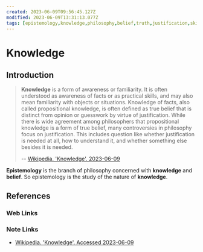 ```yaml
---
created: 2023-06-09T09:56:45.127Z
modified: 2023-06-09T13:31:13.077Z
tags: [epistemology,knowledge,philosophy,belief,truth,justification,skill,thought,awareness]
---
```

# Knowledge

## Introduction

>**Knowledge** is a form of awareness or familiarity.
>It is often understood as awareness of facts or as practical skills,
>and may also mean familiarity with objects or situations.
>Knowledge of facts, also called propositional knowledge,
>is often defined as true belief that is distinct from
>opinion or guesswork by virtue of justification.
>While there is wide agreement among philosophers that
>propositional knowledge is a form of true belief,
>many controversies in philosophy focus on justification.
>This includes question like whether justification is needed at all,
>how to understand it, and whether something else besides it is needed.
>
>-- [Wikipedia. 'Knowledge'. 2023-06-09][wiki-knowledge]

**Epistemology** is the branch of philosophy concerned with
**knowledge** and **belief**.
So epistemology is the study of the nature of **knowledge**.

## References

### Web Links

<!-- Hidden References -->

### Note Links

* [Wikipedia. 'Knowledge'. Accessed 2023-06-09][wiki-knowledge]

<!-- Hidden References -->
[wiki-knowledge]: https://en.wikipedia.org/wiki/Knowledge "Wikipedia. 'Knowledge'. Accessed 2023-06-09"
